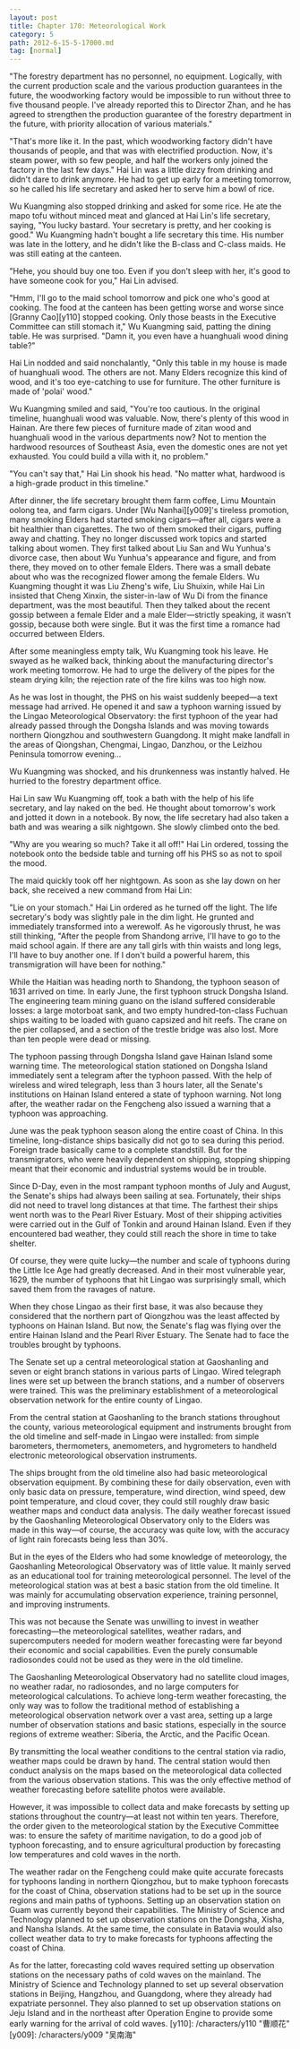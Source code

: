 ```yaml
---
layout: post
title: Chapter 170: Meteorological Work
category: 5
path: 2012-6-15-5-17000.md
tag: [normal]
---
```


"The forestry department has no personnel, no equipment. Logically, with the current production scale and the various production guarantees in the future, the woodworking factory would be impossible to run without three to five thousand people. I've already reported this to Director Zhan, and he has agreed to strengthen the production guarantee of the forestry department in the future, with priority allocation of various materials."

"That's more like it. In the past, which woodworking factory didn't have thousands of people, and that was with electrified production. Now, it's steam power, with so few people, and half the workers only joined the factory in the last few days." Hai Lin was a little dizzy from drinking and didn't dare to drink anymore. He had to get up early for a meeting tomorrow, so he called his life secretary and asked her to serve him a bowl of rice.

Wu Kuangming also stopped drinking and asked for some rice. He ate the mapo tofu without minced meat and glanced at Hai Lin's life secretary, saying, "You lucky bastard. Your secretary is pretty, and her cooking is good." Wu Kuangming hadn't bought a life secretary this time. His number was late in the lottery, and he didn't like the B-class and C-class maids. He was still eating at the canteen.

"Hehe, you should buy one too. Even if you don't sleep with her, it's good to have someone cook for you," Hai Lin advised.

"Hmm, I'll go to the maid school tomorrow and pick one who's good at cooking. The food at the canteen has been getting worse and worse since [Granny Cao][y110] stopped cooking. Only those beasts in the Executive Committee can still stomach it," Wu Kuangming said, patting the dining table. He was surprised. "Damn it, you even have a huanghuali wood dining table?"

Hai Lin nodded and said nonchalantly, "Only this table in my house is made of huanghuali wood. The others are not. Many Elders recognize this kind of wood, and it's too eye-catching to use for furniture. The other furniture is made of 'polai' wood."

Wu Kuangming smiled and said, "You're too cautious. In the original timeline, huanghuali wood was valuable. Now, there's plenty of this wood in Hainan. Are there few pieces of furniture made of zitan wood and huanghuali wood in the various departments now? Not to mention the hardwood resources of Southeast Asia, even the domestic ones are not yet exhausted. You could build a villa with it, no problem."

"You can't say that," Hai Lin shook his head. "No matter what, hardwood is a high-grade product in this timeline."

After dinner, the life secretary brought them farm coffee, Limu Mountain oolong tea, and farm cigars. Under [Wu Nanhai][y009]'s tireless promotion, many smoking Elders had started smoking cigars—after all, cigars were a bit healthier than cigarettes. The two of them smoked their cigars, puffing away and chatting. They no longer discussed work topics and started talking about women. They first talked about Liu San and Wu Yunhua's divorce case, then about Wu Yunhua's appearance and figure, and from there, they moved on to other female Elders. There was a small debate about who was the recognized flower among the female Elders. Wu Kuangming thought it was Liu Zheng's wife, Liu Shuixin, while Hai Lin insisted that Cheng Xinxin, the sister-in-law of Wu Di from the finance department, was the most beautiful. Then they talked about the recent gossip between a female Elder and a male Elder—strictly speaking, it wasn't gossip, because both were single. But it was the first time a romance had occurred between Elders.

After some meaningless empty talk, Wu Kuangming took his leave. He swayed as he walked back, thinking about the manufacturing director's work meeting tomorrow. He had to urge the delivery of the pipes for the steam drying kiln; the rejection rate of the fire kilns was too high now.

As he was lost in thought, the PHS on his waist suddenly beeped—a text message had arrived. He opened it and saw a typhoon warning issued by the Lingao Meteorological Observatory: the first typhoon of the year had already passed through the Dongsha Islands and was moving towards northern Qiongzhou and southwestern Guangdong. It might make landfall in the areas of Qiongshan, Chengmai, Lingao, Danzhou, or the Leizhou Peninsula tomorrow evening...

Wu Kuangming was shocked, and his drunkenness was instantly halved. He hurried to the forestry department office.

Hai Lin saw Wu Kuangming off, took a bath with the help of his life secretary, and lay naked on the bed. He thought about tomorrow's work and jotted it down in a notebook. By now, the life secretary had also taken a bath and was wearing a silk nightgown. She slowly climbed onto the bed.

"Why are you wearing so much? Take it all off!" Hai Lin ordered, tossing the notebook onto the bedside table and turning off his PHS so as not to spoil the mood.

The maid quickly took off her nightgown. As soon as she lay down on her back, she received a new command from Hai Lin:

"Lie on your stomach." Hai Lin ordered as he turned off the light. The life secretary's body was slightly pale in the dim light. He grunted and immediately transformed into a werewolf. As he vigorously thrust, he was still thinking, "After the people from Shandong arrive, I'll have to go to the maid school again. If there are any tall girls with thin waists and long legs, I'll have to buy another one. If I don't build a powerful harem, this transmigration will have been for nothing."

While the Haitian was heading north to Shandong, the typhoon season of 1631 arrived on time. In early June, the first typhoon struck Dongsha Island. The engineering team mining guano on the island suffered considerable losses: a large motorboat sank, and two empty hundred-ton-class Fuchuan ships waiting to be loaded with guano capsized and hit reefs. The crane on the pier collapsed, and a section of the trestle bridge was also lost. More than ten people were dead or missing.

The typhoon passing through Dongsha Island gave Hainan Island some warning time. The meteorological station stationed on Dongsha Island immediately sent a telegram after the typhoon passed. With the help of wireless and wired telegraph, less than 3 hours later, all the Senate's institutions on Hainan Island entered a state of typhoon warning. Not long after, the weather radar on the Fengcheng also issued a warning that a typhoon was approaching.

June was the peak typhoon season along the entire coast of China. In this timeline, long-distance ships basically did not go to sea during this period. Foreign trade basically came to a complete standstill. But for the transmigrators, who were heavily dependent on shipping, stopping shipping meant that their economic and industrial systems would be in trouble.

Since D-Day, even in the most rampant typhoon months of July and August, the Senate's ships had always been sailing at sea. Fortunately, their ships did not need to travel long distances at that time. The farthest their ships went north was to the Pearl River Estuary. Most of their shipping activities were carried out in the Gulf of Tonkin and around Hainan Island. Even if they encountered bad weather, they could still reach the shore in time to take shelter.

Of course, they were quite lucky—the number and scale of typhoons during the Little Ice Age had greatly decreased. And in their most vulnerable year, 1629, the number of typhoons that hit Lingao was surprisingly small, which saved them from the ravages of nature.

When they chose Lingao as their first base, it was also because they considered that the northern part of Qiongzhou was the least affected by typhoons on Hainan Island. But now, the Senate's flag was flying over the entire Hainan Island and the Pearl River Estuary. The Senate had to face the troubles brought by typhoons.

The Senate set up a central meteorological station at Gaoshanling and seven or eight branch stations in various parts of Lingao. Wired telegraph lines were set up between the branch stations, and a number of observers were trained. This was the preliminary establishment of a meteorological observation network for the entire county of Lingao.

From the central station at Gaoshanling to the branch stations throughout the county, various meteorological equipment and instruments brought from the old timeline and self-made in Lingao were installed: from simple barometers, thermometers, anemometers, and hygrometers to handheld electronic meteorological observation instruments.

The ships brought from the old timeline also had basic meteorological observation equipment. By combining these for daily observation, even with only basic data on pressure, temperature, wind direction, wind speed, dew point temperature, and cloud cover, they could still roughly draw basic weather maps and conduct data analysis. The daily weather forecast issued by the Gaoshanling Meteorological Observatory only to the Elders was made in this way—of course, the accuracy was quite low, with the accuracy of light rain forecasts being less than 30%.

But in the eyes of the Elders who had some knowledge of meteorology, the Gaoshanling Meteorological Observatory was of little value. It mainly served as an educational tool for training meteorological personnel. The level of the meteorological station was at best a basic station from the old timeline. It was mainly for accumulating observation experience, training personnel, and improving instruments.

This was not because the Senate was unwilling to invest in weather forecasting—the meteorological satellites, weather radars, and supercomputers needed for modern weather forecasting were far beyond their economic and social capabilities. Even the purely consumable radiosondes could not be used as they were in the old timeline.

The Gaoshanling Meteorological Observatory had no satellite cloud images, no weather radar, no radiosondes, and no large computers for meteorological calculations. To achieve long-term weather forecasting, the only way was to follow the traditional method of establishing a meteorological observation network over a vast area, setting up a large number of observation stations and basic stations, especially in the source regions of extreme weather: Siberia, the Arctic, and the Pacific Ocean.

By transmitting the local weather conditions to the central station via radio, weather maps could be drawn by hand. The central station would then conduct analysis on the maps based on the meteorological data collected from the various observation stations. This was the only effective method of weather forecasting before satellite photos were available.

However, it was impossible to collect data and make forecasts by setting up stations throughout the country—at least not within ten years. Therefore, the order given to the meteorological station by the Executive Committee was: to ensure the safety of maritime navigation, to do a good job of typhoon forecasting, and to ensure agricultural production by forecasting low temperatures and cold waves in the north.

The weather radar on the Fengcheng could make quite accurate forecasts for typhoons landing in northern Qiongzhou, but to make typhoon forecasts for the coast of China, observation stations had to be set up in the source regions and main paths of typhoons. Setting up an observation station on Guam was currently beyond their capabilities. The Ministry of Science and Technology planned to set up observation stations on the Dongsha, Xisha, and Nansha Islands. At the same time, the consulate in Batavia would also collect weather data to try to make forecasts for typhoons affecting the coast of China.

As for the latter, forecasting cold waves required setting up observation stations on the necessary paths of cold waves on the mainland. The Ministry of Science and Technology planned to set up several observation stations in Beijing, Hangzhou, and Guangdong, where they already had expatriate personnel. They also planned to set up observation stations on Jeju Island and in the northeast after Operation Engine to provide some early warning for the arrival of cold waves.
[y110]: /characters/y110 "曹顺花"
[y009]: /characters/y009 "吴南海"